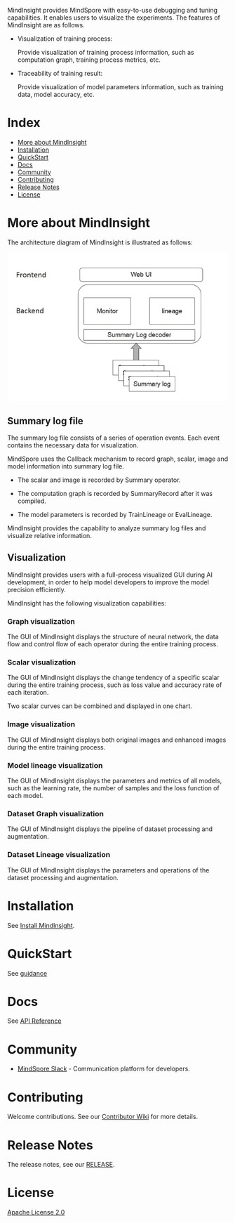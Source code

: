 MindInsight provides MindSpore with easy-to-use debugging and tuning capabilities. It 
enables users to visualize the experiments. The features of MindInsight are as follows.

- Visualization of training process: 

    Provide visualization of training process information, 
such as computation graph, training process metrics, etc.

- Traceability of training result: 

    Provide visualization of model parameters information, 
such as training data, model accuracy, etc.


# Index

- [More about MindInsight](#more-about-mindinsight)
- [Installation](#installation)
- [QuickStart](#quickstart)
- [Docs](#docs)
- [Community](#community)
- [Contributing](#contributing)
- [Release Notes](#release-notes)
- [License](#license)

# More about MindInsight

The architecture diagram of MindInsight is illustrated as follows:


![MindInsight Architecture](docs/arch.png)


## Summary log file

The summary log file consists of a series of operation events. Each event contains 
the necessary data for visualization.

MindSpore uses the Callback mechanism to record graph, scalar, image and model 
information into summary log file. 

- The scalar and image is recorded by Summary operator.

- The computation graph is recorded by SummaryRecord after it was compiled.

- The model parameters is recorded by TrainLineage or EvalLineage.

MindInsight provides the capability to analyze summary log files and visualize 
relative information.

## Visualization

MindInsight provides users with a full-process visualized GUI during 
AI development, in order to help model developers to improve the model 
precision efficiently.

MindInsight has the following visualization capabilities:

### Graph visualization

The GUI of MindInsight displays the structure of neural network, the data flow and control 
flow of each operator during the entire training process.

### Scalar visualization

The GUI of MindInsight displays the change tendency of a specific scalar during the entire 
training process, such as loss value and accuracy rate of each iteration. 

Two scalar curves can be combined and displayed in one chart. 

### Image visualization

The GUI of MindInsight displays both original images and enhanced images during the entire 
training process.

### Model lineage visualization

The GUI of MindInsight displays the parameters and metrics of all models, such as the 
learning rate, the number of samples and the loss function of each model.

### Dataset Graph visualization

The GUI of MindInsight displays the pipeline of dataset processing and augmentation.

### Dataset Lineage visualization

The GUI of MindInsight displays the parameters and operations of the dataset processing and augmentation.

# Installation

See [Install MindInsight](https://www.mindspore.cn/install/en).

# QuickStart

See [guidance](https://www.mindspore.cn/tutorial/en/0.1.0-alpha/advanced_use/visualization_tutorials.html)

# Docs

See [API Reference](https://www.mindspore.cn/api/en/master/index.html) 

# Community

- [MindSpore Slack](https://join.slack.com/t/mindspore/shared_invite/enQtOTcwMTIxMDI3NjM0LTNkMWM2MzI5NjIyZWU5ZWQ5M2EwMTQ5MWNiYzMxOGM4OWFhZjI4M2E5OGI2YTg3ODU1ODE2Njg1MThiNWI3YmQ) - Communication platform for developers.

# Contributing

Welcome contributions. See our [Contributor Wiki](https://gitee.com/mindspore/mindspore/blob/master/CONTRIBUTING.md) for more details.

# Release Notes

The release notes, see our [RELEASE](RELEASE.md).

# License

[Apache License 2.0](LICENSE)
